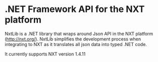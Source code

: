 # .NET Framework API for the NXT platform

NxtLib is a .NET library that wraps around Json API in the NXT platform (http://nxt.org/).
NxtLib simplifies the development process when integrating to NXT as it translates all json data into typed .NET code.

It currently supports NXT version 1.4.11 
